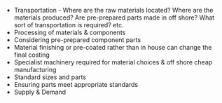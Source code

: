  - Transportation - Where are the raw materials located? Where are the materials produced? Are pre-prepared parts made in off shore? What sort of transportation is required? etc.
 - Processing of materials & components
 - Considering pre-prepared component parts
 - Material finishing or pre-coated rather than in house can change the final costing
 - Specialist machinery required for material choices & off shore cheap manufacturing
 - Standard sizes and parts
 - Ensuring parts meet appropriate standards
 - Supply & Demand